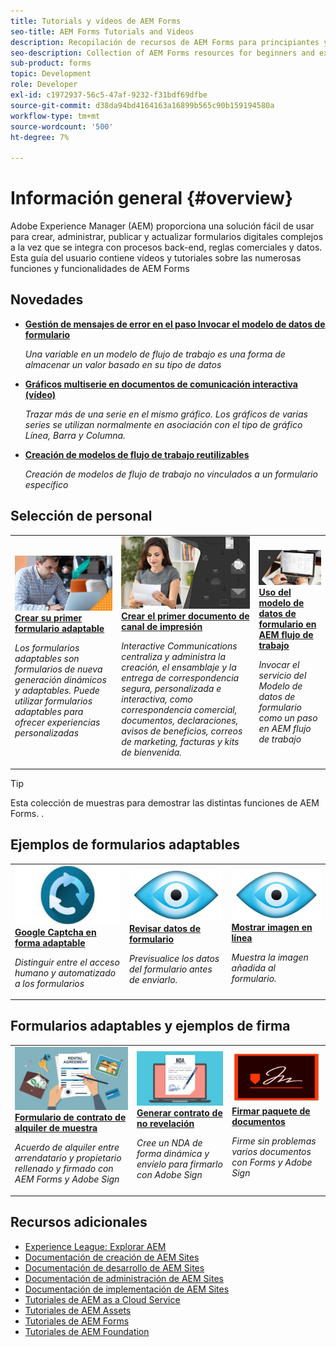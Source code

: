 ```yaml
---
title: Tutorials y vídeos de AEM Forms
seo-title: AEM Forms Tutorials and Videos
description: Recopilación de recursos de AEM Forms para principiantes y desarrolladores experimentados de AEM Forms
seo-description: Collection of AEM Forms resources for beginners and experienced AEM Forms developers
sub-product: forms
topic: Development
role: Developer
exl-id: c1972937-56c5-47af-9232-f31bdf69dfbe
source-git-commit: d38da94bd4164163a16899b565c90b159194580a
workflow-type: tm+mt
source-wordcount: '500'
ht-degree: 7%

---
```


# Información general {#overview}

Adobe Experience Manager (AEM) proporciona una solución fácil de usar para crear, administrar, publicar y actualizar formularios digitales complejos a la vez que se integra con procesos back-end, reglas comerciales y datos. Esta guía del usuario contiene vídeos y tutoriales sobre las numerosas funciones y funcionalidades de AEM Forms

## Novedades

* **[Gestión de mensajes de error en el paso Invocar el modelo de datos de formulario](./adaptive-forms/handling-error-messages-in-invoke-fdm-step.md)**

   *Una variable en un modelo de flujo de trabajo es una forma de almacenar un valor basado en su tipo de datos*

* **[Gráficos multiserie en documentos de comunicación interactiva (vídeo)](./interactive-communications/multiseriescharts.md)**

   *Trazar más de una serie en el mismo gráfico. Los gráficos de varias series se utilizan normalmente en asociación con el tipo de gráfico Línea, Barra y Columna.*

* **[Creación de modelos de flujo de trabajo reutilizables](./adaptive-forms/re-usable-aem-forms-workflow-models-article.md)**

   *Creación de modelos de flujo de trabajo no vinculados a un formulario específico*

## Selección de personal

<table>
<tr>
  <td>
    <a href="./creating-your-first-adaptive-form/introduction-and-setup.md">
      <img alt="400 x 225 px" src="./assets/afhero.png" />
    </a>
    <div>
      <a href="./creating-your-first-adaptive-form/introduction-and-setup.md">
    <strong>Crear su primer formulario adaptable</strong>
    </a>
    </div>
    <p>
    <em>Los formularios adaptables son formularios de nueva generación dinámicos y adaptables. Puede utilizar formularios adaptables para ofrecer experiencias personalizadas</em>
    <p>
  </td>
   <td>
    <a href="./ic-print-channel-tutorial/introduction.md">
      <img alt="400 x 225 px" src="./assets/correspondence-management1.png" />
    </a>
    <div>
      <a href="./ic-print-channel-tutorial/introduction.md">
    <strong>Crear el primer documento de canal de impresión</strong>
    </a>
    </div>
    <p>
    <em>Interactive Communications centraliza y administra la creación, el ensamblaje y la entrega de correspondencia segura, personalizada e interactiva, como correspondencia comercial, documentos, declaraciones, avisos de beneficios, correos de marketing, facturas y kits de bienvenida. </em>
    <p>
  </td>
  <td>
    <a href="./adaptive-forms/form-data-model-service-as-step-in-workflow-video-use.md">
      <img alt="400 x 225 px" src="./assets/fdmlogo.png" />
    </a>
    <div>
      <a href="./adaptive-forms/form-data-model-service-as-step-in-workflow-video-use.md">
    <strong>Uso del modelo de datos de formulario en AEM flujo de trabajo</strong>
    </a>
    </div>
    <p>
    <em>Invocar el servicio del Modelo de datos de formulario como un paso en AEM flujo de trabajo</em>
    <p>
  </td>
</tr>
</table>

>[!TIP]
>
>Esta colección de muestras para demostrar las distintas funciones de AEM Forms. .


## Ejemplos de formularios adaptables

<table>
<tr>
  <td>
    <a href="https://experienceleague.adobe.com/docs/experience-manager-learn/getting-started-with-aem-headless/graphql/overview.html">
      <img alt= "Captch en AEM Forms" src="./assets/captcha1.png" />
    </a>
    <div>
      <a href="https://forms.enablementadobe.com/content/forms/af/registerfornewsletter.html">
    <strong>Google Captcha en forma adaptable</strong>
    </a>
    </div>
    <p>
    <em> Distinguir entre el acceso humano y automatizado a los formularios</em>
    <p>
  </td>
  <td>
    <a href="https://forms.enablementadobe.com/content/dam/formsanddocuments/summaryscreen/jcr:content?wcmmode=disabled">
    <img alt="Vista previa de datos del formulario" src="./assets/preview.png" />
    </a>
    <div>
    <a href="https://forms.enablementadobe.com/content/dam/formsanddocuments/summaryscreen/jcr:content?wcmmode=disabled">
    <strong>Revisar datos de formulario</strong>
    </a>
    </div>
    <p>
    <em>Previsualice los datos del formulario antes de enviarlo.</em>
    </p>
  </td>
  <td>
    <a href="https://forms.enablementadobe.com/content/forms/af/addinlineimage.html">
      <img alt=" Imagen en línea" src="./assets/preview.png" />
    </a>
     <div>
      <a href="https://forms.enablementadobe.com/content/forms/af/addinlineimage.html">
        <strong>Mostrar imagen en línea</strong>
      </a>
    </div>
    <p>
    <em>Muestra la imagen añadida al formulario.</em>
    <p>
  </td>
</tr>
</table>

## Formularios adaptables y ejemplos de firma

<table>
<tr>
  <td>
    <a href="https://forms.enablementadobe.com/content/forms/af/rentalagreement.html">
      <img alt="Acuerdo de alquiler" src="./assets/rental-agreement.png" />
    </a>
    <div>
      <a href="https://forms.enablementadobe.com/content/forms/af/rentalagreement.html">
    <strong>Formulario de contrato de alquiler de muestra</strong>
    </a>
    </div>
    <p>
    <em>Acuerdo de alquiler entre arrendatario y propietario rellenado y firmado con AEM Forms y Adobe Sign</em>
    <p>
  </td>
  <td>
    <a href="https://forms.enablementadobe.com/content/dam/formsanddocuments/ndawizard/jcr:content?wcmmode=disabled">
    <img alt="Acuerdo NDA" src="./assets/nda.png" />
    </a>
    <div>
    <a href="https://forms.enablementadobe.com/content/dam/formsanddocuments/ndawizard/jcr:content?wcmmode=disabled">
    <strong>Generar contrato de no revelación</strong>
    </a>
    </div>
    <p>
    <em>Cree un NDA de forma dinámica y envíelo para firmarlo con Adobe Sign</em>
    </p>
  </td>
  <td>
    <a href="https://forms.enablementadobe.com/content/dam/formsanddocuments/formsandsigndemo/refinanceform/jcr:content?wcmmode=disabled">
      <img alt="Firmar paquete de documento" src="./assets/sign.png" />
    </a>
     <div>
      <a href="https://forms.enablementadobe.com/content/dam/formsanddocuments/formsandsigndemo/refinanceform/jcr:content?wcmmode=disabled">
        <strong>Firmar paquete de documentos</strong>
      </a>
    </div>
    <p>
    <em>Firme sin problemas varios documentos con Forms y Adobe Sign</em>
    <p>
  </td>
</tr>
</table>




## Recursos adicionales

* [Experience League: Explorar AEM](https://experienceleague.adobe.com/#recommended/solutions/experience-manager)
* [Documentación de creación de AEM Sites](https://helpx.adobe.com/experience-manager/6-5/sites/authoring/user-guide.html)
* [Documentación de desarrollo de AEM Sites](https://helpx.adobe.com/experience-manager/6-5/sites/developing/user-guide.html)
* [Documentación de administración de AEM Sites](https://helpx.adobe.com/experience-manager/6-5/sites/administering/user-guide.html)
* [Documentación de implementación de AEM Sites](https://helpx.adobe.com/es/experience-manager/6-5/sites/deploying/user-guide.html)
* [Tutoriales de AEM as a Cloud Service](/help/cloud-service/overview.md)
* [Tutoriales de AEM Assets](/help/assets/overview.md)
* [Tutoriales de AEM Forms](/help/forms/overview.md)
* [Tutoriales de AEM Foundation](/help/foundation/overview.md)
